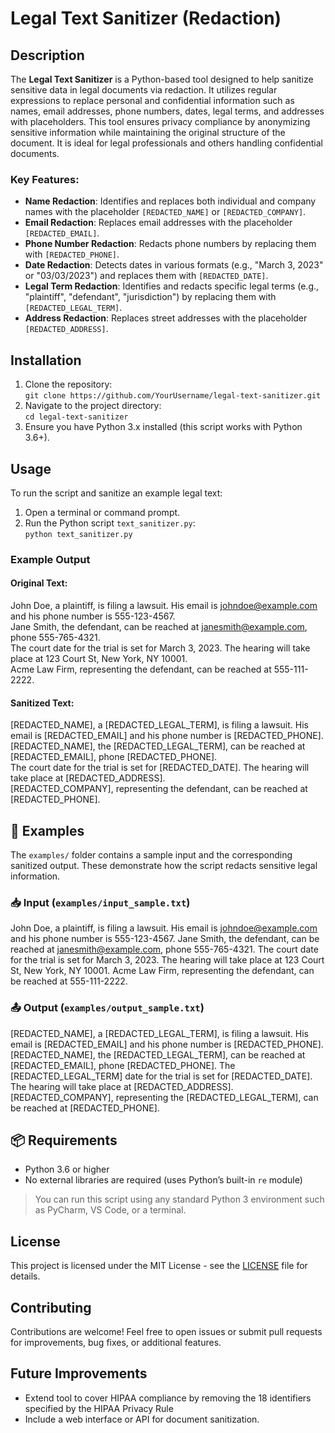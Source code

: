 # Legal Text Sanitizer (Redaction) 

## Description  
The **Legal Text Sanitizer** is a Python-based tool designed to help sanitize sensitive data in legal documents via redaction. It utilizes regular expressions to replace personal and confidential information such as names, email addresses, phone numbers, dates, legal terms, and addresses with placeholders. This tool ensures privacy compliance by anonymizing sensitive information while maintaining the original structure of the document. It is ideal for legal professionals and others handling confidential documents.  

### Key Features:  
- **Name Redaction**: Identifies and replaces both individual and company names with the placeholder `[REDACTED_NAME]` or `[REDACTED_COMPANY]`.  
- **Email Redaction**: Replaces email addresses with the placeholder `[REDACTED_EMAIL]`.  
- **Phone Number Redaction**: Redacts phone numbers by replacing them with `[REDACTED_PHONE]`.  
- **Date Redaction**: Detects dates in various formats (e.g., "March 3, 2023" or "03/03/2023") and replaces them with `[REDACTED_DATE]`.  
- **Legal Term Redaction**: Identifies and redacts specific legal terms (e.g., "plaintiff", "defendant", "jurisdiction") by replacing them with `[REDACTED_LEGAL_TERM]`.  
- **Address Redaction**: Replaces street addresses with the placeholder `[REDACTED_ADDRESS]`.  

## Installation  
1. Clone the repository:  
`git clone https://github.com/YourUsername/legal-text-sanitizer.git`  
2. Navigate to the project directory:  
`cd legal-text-sanitizer`  
3. Ensure you have Python 3.x installed (this script works with Python 3.6+).  

## Usage  
To run the script and sanitize an example legal text:  
1. Open a terminal or command prompt.  
2. Run the Python script `text_sanitizer.py`:  
`python text_sanitizer.py`  

### Example Output  
#### Original Text:  

John Doe, a plaintiff, is filing a lawsuit. His email is johndoe@example.com and his phone number is 555-123-4567.  
Jane Smith, the defendant, can be reached at janesmith@example.com, phone 555-765-4321.  
The court date for the trial is set for March 3, 2023. The hearing will take place at 123 Court St, New York, NY 10001.  
Acme Law Firm, representing the defendant, can be reached at 555-111-2222.

#### Sanitized Text:  

[REDACTED_NAME], a [REDACTED_LEGAL_TERM], is filing a lawsuit. His email is [REDACTED_EMAIL] and his phone number is [REDACTED_PHONE].  
[REDACTED_NAME], the [REDACTED_LEGAL_TERM], can be reached at [REDACTED_EMAIL], phone [REDACTED_PHONE].  
The court date for the trial is set for [REDACTED_DATE]. The hearing will take place at [REDACTED_ADDRESS].  
[REDACTED_COMPANY], representing the defendant, can be reached at [REDACTED_PHONE].

## 📁 Examples

The `examples/` folder contains a sample input and the corresponding sanitized output. These demonstrate how the script redacts sensitive legal information.

### 📥 Input (`examples/input_sample.txt`)
John Doe, a plaintiff, is filing a lawsuit. His email is johndoe@example.com and his phone number is 555-123-4567.
Jane Smith, the defendant, can be reached at janesmith@example.com, phone 555-765-4321.
The court date for the trial is set for March 3, 2023. The hearing will take place at 123 Court St, New York, NY 10001.
Acme Law Firm, representing the defendant, can be reached at 555-111-2222.

### 📤 Output (`examples/output_sample.txt`)
[REDACTED_NAME], a [REDACTED_LEGAL_TERM], is filing a lawsuit. His email is [REDACTED_EMAIL] and his phone number is [REDACTED_PHONE].
[REDACTED_NAME], the [REDACTED_LEGAL_TERM], can be reached at [REDACTED_EMAIL], phone [REDACTED_PHONE].
The [REDACTED_LEGAL_TERM] date for the trial is set for [REDACTED_DATE]. The hearing will take place at [REDACTED_ADDRESS].
[REDACTED_COMPANY], representing the [REDACTED_LEGAL_TERM], can be reached at [REDACTED_PHONE].

## 📦 Requirements

- Python 3.6 or higher  
- No external libraries are required (uses Python’s built-in `re` module)  

> You can run this script using any standard Python 3 environment such as PyCharm, VS Code, or a terminal.

## License  
This project is licensed under the MIT License - see the [LICENSE](LICENSE) file for details.  

## Contributing  
Contributions are welcome! Feel free to open issues or submit pull requests for improvements, bug fixes, or additional features.  

## Future Improvements  
 - Extend tool to cover HIPAA compliance by removing the 18 identifiers specified by the HIPAA Privacy Rule  
- Include a web interface or API for document sanitization.




